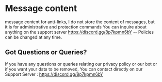 # Message content
message content for anti-links, I do not store the content of messages, but it is for administrative and protection commands
You can inquire about anything on the support server https://discord.gg/8p7kpmn6bY
-- Policies can be changed at any time.
## Got Questions or Queries?
If you have any questions or queries relating our privacy policy or our bot or if you want your data to be removed, You can contact directly on our Support Server : https://discord.gg/8p7kpmn6bY
